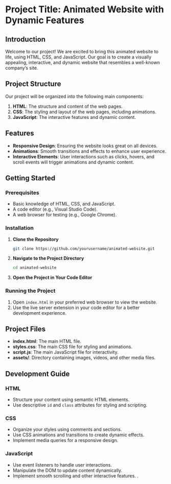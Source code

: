 # Project Title: Animated Website with Dynamic Features

## Introduction
Welcome to our project! We are excited to bring this animated website to life, using HTML, CSS, and JavaScript. Our goal is to create a visually appealing, interactive, and dynamic website that resembles a well-known company’s site.

## Project Structure
Our project will be organized into the following main components:

1. **HTML**: The structure and content of the web pages.
2. **CSS**: The styling and layout of the web pages, including animations.
3. **JavaScript**: The interactive features and dynamic content.

## Features
- **Responsive Design**: Ensuring the website looks great on all devices.
- **Animations**: Smooth transitions and effects to enhance user experience.
- **Interactive Elements**: User interactions such as clicks, hovers, and scroll events will trigger animations and dynamic content.

## Getting Started

### Prerequisites
- Basic knowledge of HTML, CSS, and JavaScript.
- A code editor (e.g., Visual Studio Code).
- A web browser for testing (e.g., Google Chrome).

### Installation
1. **Clone the Repository**
   ```sh
   git clone https://github.com/yourusername/animated-website.git
   ```
2. **Navigate to the Project Directory**
   ```sh
   cd animated-website
   ```
3. **Open the Project in Your Code Editor**

### Running the Project
1. Open `index.html` in your preferred web browser to view the website.
2. Use the live server extension in your code editor for a better development experience.

## Project Files
- **index.html**: The main HTML file.
- **styles.css**: The main CSS file for styling and animations.
- **script.js**: The main JavaScript file for interactivity.
- **assets/**: Directory containing images, videos, and other media files.

## Development Guide

### HTML
- Structure your content using semantic HTML elements.
- Use descriptive `id` and `class` attributes for styling and scripting.

### CSS
- Organize your styles using comments and sections.
- Use CSS animations and transitions to create dynamic effects.
- Implement media queries for a responsive design.

### JavaScript
- Use event listeners to handle user interactions.
- Manipulate the DOM to update content dynamically.
- Implement smooth scrolling and other interactive features.
.
